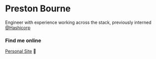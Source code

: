 Preston Bourne
===============================

Engineer with experience working across the stack, previously interned [@Hashicorp](https://github.com/hashicorp)

### Find me online

[Personal Site](https://prestonbourne.dev/) 🚀


